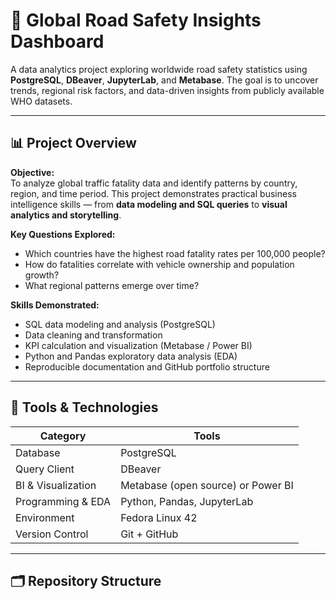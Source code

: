 # 🚗 Global Road Safety Insights Dashboard

A data analytics project exploring worldwide road safety statistics using **PostgreSQL**, **DBeaver**, **JupyterLab**, and **Metabase**.  The goal is to uncover trends, regional risk factors, and data-driven insights from publicly available WHO datasets.

---

## 📊 Project Overview

**Objective:**  
To analyze global traffic fatality data and identify patterns by country, region, and time period. This project demonstrates practical business intelligence skills — from **data modeling and SQL queries** to **visual analytics and storytelling**.

**Key Questions Explored:**
- Which countries have the highest road fatality rates per 100,000 people?
- How do fatalities correlate with vehicle ownership and population growth?
- What regional patterns emerge over time?

**Skills Demonstrated:**
- SQL data modeling and analysis (PostgreSQL)
- Data cleaning and transformation
- KPI calculation and visualization (Metabase / Power BI)
- Python and Pandas exploratory data analysis (EDA)
- Reproducible documentation and GitHub portfolio structure

---

## 🧰 Tools & Technologies

| Category | Tools |
|-----------|-------|
| Database | PostgreSQL |
| Query Client | DBeaver |
| BI & Visualization | Metabase (open source) or Power BI |
| Programming & EDA | Python, Pandas, JupyterLab |
| Environment | Fedora Linux 42 |
| Version Control | Git + GitHub |

---

## 🗂️ Repository Structure

